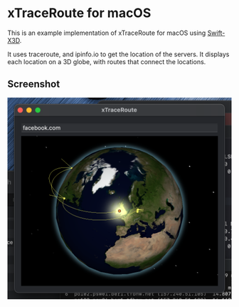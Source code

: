 #  xTraceRoute for macOS

This is an example implementation of xTraceRoute for macOS using [Swift-X3D](https://github.com/create3000/Swift-X3D).

It uses traceroute, and ipinfo.io to get the location of the servers. It displays each location on a 3D globe, with routes that connect the locations.

## Screenshot

![Image of xTraceRoute](xTraceRoute.png)
